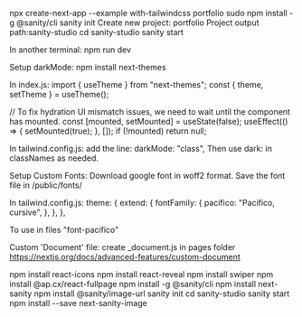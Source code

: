 npx create-next-app --example with-tailwindcss portfolio
sudo npm install -g @sanity/cli
sanity init
Create new project: portfolio
Project output path:sanity-studio
cd sanity-studio
sanity start

In another terminal:
npm run dev

Setup darkMode:
npm install next-themes

In index.js:
import { useTheme } from "next-themes";
const { theme, setTheme } = useTheme();

// To fix hydration UI mismatch issues, we need to wait until the component has mounted.
const [mounted, setMounted] = useState(false);
useEffect(() => {
setMounted(true);
}, []);
if (!mounted) return null;

In tailwind.config.js:
add the line: darkMode: "class",
Then use dark: in classNames as needed.

Setup Custom Fonts:
Download google font in woff2 format.
Save the font file in /public/fonts/

In tailwind.config.js:
theme: {
extend: {
fontFamily: {
pacifico: "Pacifico, cursive",
},
},
},

To use in files "font-pacifico"

Custom 'Document' file:
create \_document.js in pages folder
https://nextjs.org/docs/advanced-features/custom-document

npm install react-icons
npm install react-reveal
npm install swiper
npm install @ap.cx/react-fullpage
npm install -g @sanity/cli
npm install next-sanity
npm install @sanity/image-url
sanity init
cd sanity-studio
sanity start
npm install --save next-sanity-image
